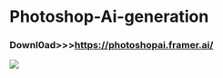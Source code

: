 # Photoshop-Ai-generation

### Downl0ad>>>https://photoshopai.framer.ai/

<img src="https://i.ibb.co/pQbxp9H/5344cfde-d438-47f4-9d91-586d2bebb406.png" />
